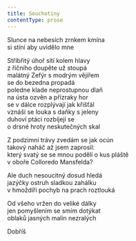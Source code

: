 ```yaml
---
title: Souchotiny
contentType: prose
---
```


<section>

Slunce na nebesích zrnkem kmína  
si stíní aby uvidělo mne

Stříbřitý úhoř sítí kolem hlavy  
z říčního doupěte už stoupá  
malátný Zefýr s modrým vějířem  
se do bezedna propadá  
poledne klade neprostupnou dlaň  
na ústa ozvěn a přízraky hor  
se v dálce rozplývají jak křišťál  
vznáší se louka s daňky s jeleny  
duhoví ptáci rozbíjejí se  
o drsné hroty neskutečných skal

Z podzimní trávy zvedám se jak ocún  
takový naháč až jsem zaprosil:  
který svatý se se mnou podělí o kus pláště  
v oboře Colloredo Mansfelda?

Ale duch nesoucitný dosud hledá  
jazýčky ostruh sladkou zahálku  
v hmoždíři pochyb na prach roztlouká

Od všeho vržen do veliké dálky  
jen pomyšlením se smím dotýkat  
oblaků jasných malin nezralých

Dobříš

</section>
